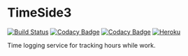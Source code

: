 # TimeSide3
[![Build Status](https://travis-ci.org/Moondancer83/TimeSide3.svg?branch=master)](https://travis-ci.org/Moondancer83/TimeSide3)
[![Codacy Badge](https://api.codacy.com/project/badge/Grade/47cd6f6746a249a8b77253664283d3dc)](https://www.codacy.com/app/kalee-mark/TimeSide3?utm_source=github.com&amp;utm_medium=referral&amp;utm_content=Moondancer83/TimeSide3&amp;utm_campaign=Badge_Grade)
[![Codacy Badge](https://api.codacy.com/project/badge/Coverage/47cd6f6746a249a8b77253664283d3dc)](https://www.codacy.com/app/kalee-mark/TimeSide3?utm_source=github.com&utm_medium=referral&utm_content=Moondancer83/TimeSide3&utm_campaign=Badge_Coverage)
[![Heroku](https://heroku-badge.herokuapp.com/?app=time-side-3-app)](https://time-side-3-app.herokuapp.com/)

Time logging service for tracking hours while work.
